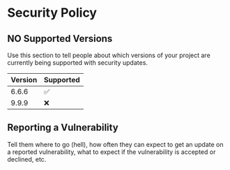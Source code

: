 # Security Policy
## NO Supported Versions

Use this section to tell people about which versions of your project are currently being supported with security updates.

| Version | Supported          |
| ------- | ------------------ |
| 6.6.6   | :white_check_mark: |
| 9.9.9   | :x:                |

## Reporting a Vulnerability

Tell them where to go (hell), how often they can expect to get an update on a reported vulnerability, what to expect if the vulnerability is accepted or declined, etc.
